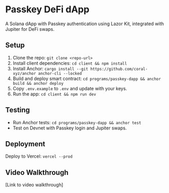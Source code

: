 # Passkey DeFi dApp

A Solana dApp with Passkey authentication using Lazor Kit, integrated with Jupiter for DeFi swaps.

## Setup

1. Clone the repo: `git clone <repo-url>`
2. Install client dependencies: `cd client && npm install`
3. Install Anchor: `cargo install --git https://github.com/coral-xyz/anchor anchor-cli --locked`
4. Build and deploy smart contract: `cd programs/passkey-dapp && anchor build && anchor deploy`
5. Copy `.env.example` to `.env` and update with your keys.
6. Run the app: `cd client && npm run dev`

## Testing

- Run Anchor tests: `cd programs/passkey-dapp && anchor test`
- Test on Devnet with Passkey login and Jupiter swaps.

## Deployment

Deploy to Vercel: `vercel --prod`

## Video Walkthrough

[Link to video walkthrough]
